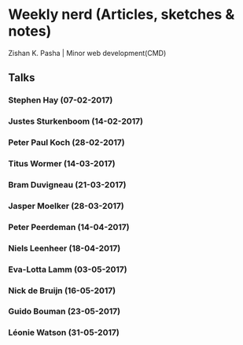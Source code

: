 # Weekly nerd (Articles, sketches & notes)

Zishan K. Pasha | Minor web development(CMD)

## Talks

### Stephen Hay (07-02-2017)

### Justes Sturkenboom (14-02-2017)

### Peter Paul Koch (28-02-2017)

### Titus Wormer (14-03-2017)

### Bram Duvigneau (21-03-2017)

### Jasper Moelker (28-03-2017)

### Peter Peerdeman (14-04-2017)

### Niels Leenheer (18-04-2017)

### Eva-Lotta Lamm (03-05-2017)

### Nick de Bruijn (16-05-2017)

### Guido Bouman (23-05-2017)

### Léonie Watson (31-05-2017)

